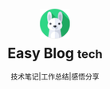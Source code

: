 
<center style="position:absolute;top:50%;left:50%;transform:translate(-50%,150%)">
<img src="assets/icon.png" style="width:60px;box-shadow:none;margin-bottom:-30px">

# Easy Blog <small>tech</small>

技术笔记|工作总结|感悟分享
</center>

